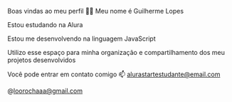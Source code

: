 Boas vindas ao meu perfil 💙💙
Meu nome é Guilherme Lopes

Estou estudando na Alura

Estou me desenvolvendo na linguagem JavaScript

Utilizo esse espaço para minha organização e compartilhamento dos meu projetos desenvolvidos

Você pode entrar em contato comigo 📫
alurastartestudante@email.com

@loorochaaa@gmail.com
